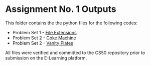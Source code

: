 # Assignment No. 1 Outputs 
This folder contains the the python files for the following codes:
- Problem Set 1 - [File Extensions](https://cs50.harvard.edu/python/psets/1/extensions/)
- Problem Set 2 - [Coke Machine](https://cs50.harvard.edu/python/psets/2/coke/)
- Problem Set 2 - [Vanity Plates](https://cs50.harvard.edu/python/psets/2/plates/)

All files were verified and committed to the CS50 repository prior to submission on the E-Learning platform.